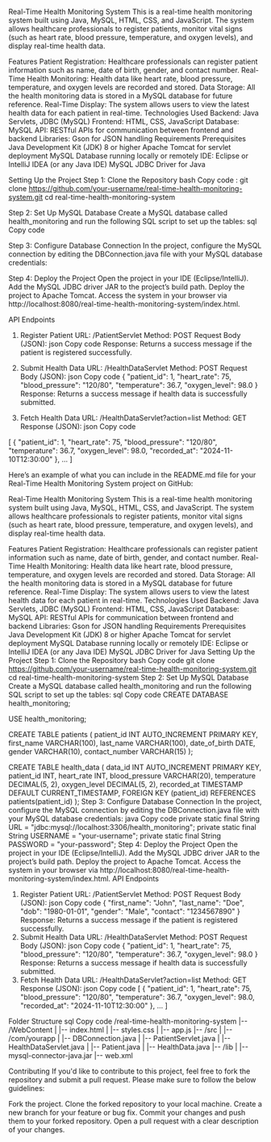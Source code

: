 Real-Time Health Monitoring System
This is a real-time health monitoring system built using Java, MySQL, HTML, CSS, and JavaScript. The system allows healthcare professionals to register patients, monitor vital signs (such as heart rate, blood pressure, temperature, and oxygen levels), and display real-time health data.

Features
Patient Registration: Healthcare professionals can register patient information such as name, date of birth, gender, and contact number.
Real-Time Health Monitoring: Health data like heart rate, blood pressure, temperature, and oxygen levels are recorded and stored.
Data Storage: All the health monitoring data is stored in a MySQL database for future reference.
Real-Time Display: The system allows users to view the latest health data for each patient in real-time.
Technologies Used
Backend: Java Servlets, JDBC (MySQL)
Frontend: HTML, CSS, JavaScript
Database: MySQL
API: RESTful APIs for communication between frontend and backend
Libraries: Gson for JSON handling
Requirements
Prerequisites
Java Development Kit (JDK) 8 or higher
Apache Tomcat for servlet deployment
MySQL Database running locally or remotely
IDE: Eclipse or IntelliJ IDEA (or any Java IDE)
MySQL JDBC Driver for Java

Setting Up the Project
Step 1: Clone the Repository
   bash
   Copy code :
   git clone https://github.com/your-username/real-time-health-monitoring-system.git
   cd real-time-health-monitoring-system
   
Step 2: Set Up MySQL Database
  Create a MySQL database called health_monitoring and run the following SQL script to set up the tables:
  sql
  Copy code

Step 3: Configure Database Connection
  In the project, configure the MySQL connection by editing the DBConnection.java file with your MySQL database credentials:

Step 4: Deploy the Project
Open the project in your IDE (Eclipse/IntelliJ).
Add the MySQL JDBC driver JAR to the project’s build path.
Deploy the project to Apache Tomcat.
Access the system in your browser via http://localhost:8080/real-time-health-monitoring-system/index.html.

API Endpoints
1. Register Patient
URL: /PatientServlet
Method: POST
Request Body (JSON):
json
Copy code
Response: Returns a success message if the patient is registered successfully.

2. Submit Health Data
 URL: /HealthDataServlet
 Method: POST
 Request Body (JSON):
 json
 Copy code
 {
  "patient_id": 1,
  "heart_rate": 75,
  "blood_pressure": "120/80",
  "temperature": 36.7,
  "oxygen_level": 98.0
 }
Response: Returns a success message if health data is successfully submitted.

3. Fetch Health Data
URL: /HealthDataServlet?action=list
Method: GET
Response (JSON):
json
Copy code

[
  {
    "patient_id": 1,
    "heart_rate": 75,
    "blood_pressure": "120/80",
    "temperature": 36.7,
    "oxygen_level": 98.0,
    "recorded_at": "2024-11-10T12:30:00"
  },
  ...
]


Here’s an example of what you can include in the README.md file for your Real-Time Health Monitoring System project on GitHub:

Real-Time Health Monitoring System
This is a real-time health monitoring system built using Java, MySQL, HTML, CSS, and JavaScript. The system allows healthcare professionals to register patients, monitor vital signs (such as heart rate, blood pressure, temperature, and oxygen levels), and display real-time health data.

Features
Patient Registration: Healthcare professionals can register patient information such as name, date of birth, gender, and contact number.
Real-Time Health Monitoring: Health data like heart rate, blood pressure, temperature, and oxygen levels are recorded and stored.
Data Storage: All the health monitoring data is stored in a MySQL database for future reference.
Real-Time Display: The system allows users to view the latest health data for each patient in real-time.
Technologies Used
Backend: Java Servlets, JDBC (MySQL)
Frontend: HTML, CSS, JavaScript
Database: MySQL
API: RESTful APIs for communication between frontend and backend
Libraries: Gson for JSON handling
Requirements
Prerequisites
Java Development Kit (JDK) 8 or higher
Apache Tomcat for servlet deployment
MySQL Database running locally or remotely
IDE: Eclipse or IntelliJ IDEA (or any Java IDE)
MySQL JDBC Driver for Java
Setting Up the Project
Step 1: Clone the Repository
bash
Copy code
git clone https://github.com/your-username/real-time-health-monitoring-system.git
cd real-time-health-monitoring-system
Step 2: Set Up MySQL Database
Create a MySQL database called health_monitoring and run the following SQL script to set up the tables:
sql
Copy code
CREATE DATABASE health_monitoring;

USE health_monitoring;

CREATE TABLE patients (
    patient_id INT AUTO_INCREMENT PRIMARY KEY,
    first_name VARCHAR(100),
    last_name VARCHAR(100),
    date_of_birth DATE,
    gender VARCHAR(10),
    contact_number VARCHAR(15)
);

CREATE TABLE health_data (
    data_id INT AUTO_INCREMENT PRIMARY KEY,
    patient_id INT,
    heart_rate INT,
    blood_pressure VARCHAR(20),
    temperature DECIMAL(5, 2),
    oxygen_level DECIMAL(5, 2),
    recorded_at TIMESTAMP DEFAULT CURRENT_TIMESTAMP,
    FOREIGN KEY (patient_id) REFERENCES patients(patient_id)
);
Step 3: Configure Database Connection
In the project, configure the MySQL connection by editing the DBConnection.java file with your MySQL database credentials:
java
Copy code
private static final String URL = "jdbc:mysql://localhost:3306/health_monitoring";
private static final String USERNAME = "your-username";
private static final String PASSWORD = "your-password";
Step 4: Deploy the Project
Open the project in your IDE (Eclipse/IntelliJ).
Add the MySQL JDBC driver JAR to the project’s build path.
Deploy the project to Apache Tomcat.
Access the system in your browser via http://localhost:8080/real-time-health-monitoring-system/index.html.
API Endpoints
1. Register Patient
URL: /PatientServlet
Method: POST
Request Body (JSON):
json
Copy code
{
  "first_name": "John",
  "last_name": "Doe",
  "dob": "1980-01-01",
  "gender": "Male",
  "contact": "1234567890"
}
Response: Returns a success message if the patient is registered successfully.
2. Submit Health Data
URL: /HealthDataServlet
Method: POST
Request Body (JSON):
json
Copy code
{
  "patient_id": 1,
  "heart_rate": 75,
  "blood_pressure": "120/80",
  "temperature": 36.7,
  "oxygen_level": 98.0
}
Response: Returns a success message if health data is successfully submitted.
3. Fetch Health Data
URL: /HealthDataServlet?action=list
Method: GET
Response (JSON):
json
Copy code
[
  {
    "patient_id": 1,
    "heart_rate": 75,
    "blood_pressure": "120/80",
    "temperature": 36.7,
    "oxygen_level": 98.0,
    "recorded_at": "2024-11-10T12:30:00"
  },
  ...
]



Folder Structure
sql
Copy code
/real-time-health-monitoring-system
|-- /WebContent
|   |-- index.html
|   |-- styles.css
|   |-- app.js
|-- /src
|   |-- /com/yourapp
|       |-- DBConnection.java
|       |-- PatientServlet.java
|       |-- HealthDataServlet.java
|       |-- Patient.java
|       |-- HealthData.java
|-- /lib
|   |-- mysql-connector-java.jar
|-- web.xml


Contributing
If you'd like to contribute to this project, feel free to fork the repository and submit a pull request. Please make sure to follow the below guidelines:

Fork the project.
Clone the forked repository to your local machine.
Create a new branch for your feature or bug fix.
Commit your changes and push them to your forked repository.
Open a pull request with a clear description of your changes.
